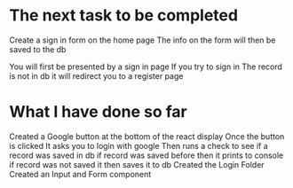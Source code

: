 # The next task to be completed
Create a sign in form on the home page
The info on the form will then be saved to the db

You will first be presented by a sign in page
If you try to sign in 
The record is not in db it will redirect you to a register page

# What I have done so far 
Created a Google button at the bottom of the react display
Once the button is clicked
It asks you to login with google
Then runs a check to see if a record was saved in db
if record was saved before then it prints to console
if record was not saved it then saves it to db
Created the Login Folder
Created an Input and Form component

